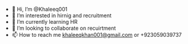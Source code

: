 - 👋 Hi, I’m @Khaleeq001
- 👀 I’m interested in hirnig and recruitment 
- 🌱 I’m currently learning HR 
- 💞️ I’m looking to collaborate on recuirtment 
- 📫 How to reach me khaleeqkhan001@gmail.com or +923059039737

<!---
Khaleeq001/Khaleeq001 is a ✨ special ✨ repository because its `README.md` (this file) appears on your GitHub profile.
You can click the Preview link to take a look at your changes.
--->
